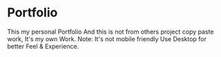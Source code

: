 # Portfolio
This my personal Portfolio
And this is not from others project copy paste work, It's my own Work. 
Note: It's not mobile friendly Use Desktop for better Feel & Experience.
